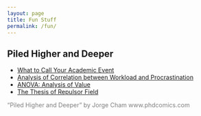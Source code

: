 ```yaml
---
layout: page
title: Fun Stuff
permalink: /fun/
---
```


## Piled Higher and Deeper

* [What to Call Your Academic Event](http://phdcomics.com/comics/archive.php?comicid=1704)
* [Analysis of Correlation between Workload and Procrastination](http://phdcomics.com/comics/archive.php?comicid=1388)
* [ANOVA: Analysis of Value](http://phdcomics.com/comics/archive.php?comicid=905)
* [The Thesis of Repulsor Field](http://phdcomics.com/comics/archive.php?comicid=1354)

<p style="color:gray">
“Piled Higher and Deeper” by Jorge Cham www.phdcomics.com
</p>


